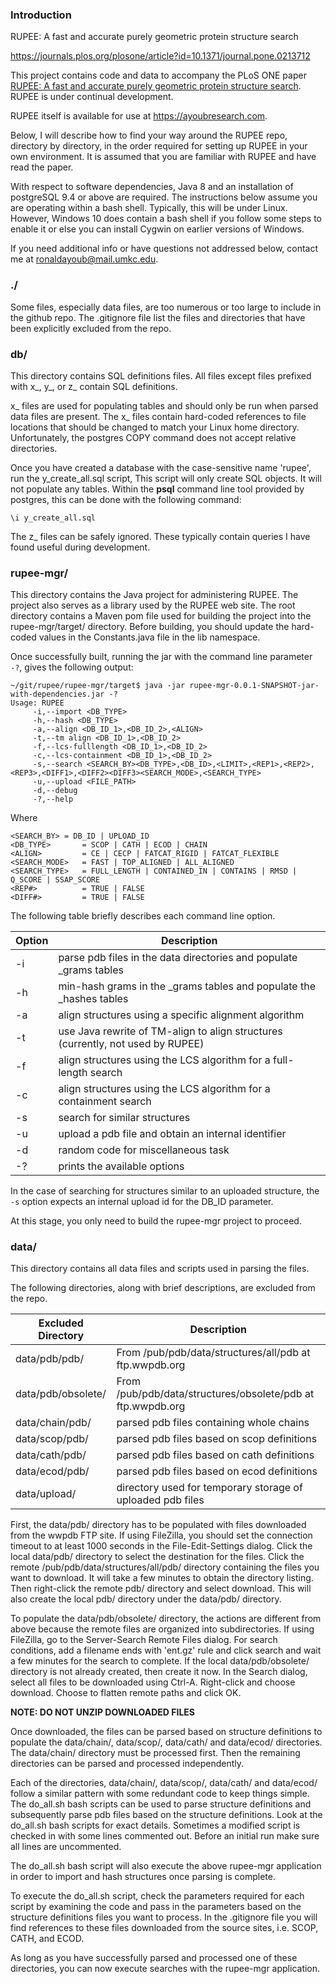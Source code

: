 
### Introduction

RUPEE: A fast and accurate purely geometric protein structure search

https://journals.plos.org/plosone/article?id=10.1371/journal.pone.0213712

This project contains code and data to accompany the PLoS ONE paper [RUPEE: A fast and accurate purely geometric protein structure search](https://journals.plos.org/plosone/article?id=10.1371/journal.pone.0213712). 
RUPEE is under continual development.

RUPEE itself is available for use at <https://ayoubresearch.com>.

Below, I will describe how to find your way around the RUPEE repo, directory by directory, in the order required for setting up RUPEE in your own environment. 
It is assumed that you are familiar with RUPEE and have read the paper. 

With respect to software dependencies, Java 8 and an installation of postgreSQL 9.4 or above are required.
The instructions below assume you are operating within a bash shell. 
Typically, this will be under Linux. 
However, Windows 10 does contain a bash shell if you follow some steps to enable it or else you can install Cygwin on earlier versions of Windows. 

If you need additional info or have questions not addressed below, contact me at ronaldayoub@mail.umkc.edu.

### ./

Some files, especially data files, are too numerous or too large to include in the github repo. 
The .gitignore file list the files and directories that have been explicitly excluded from the repo. 

### db/

This directory contains SQL definitions files. 
All files except files prefixed with x\_, y\_, or z\_ contain SQL definitions. 

x\_ files are used for populating tables and should only be run when parsed data files are present.
The x\_ files contain hard-coded references to file locations that should be changed to match your Linux home directory.
Unfortunately, the postgres COPY command does not accept relative directories. 

Once you have created a database with the case-sensitive name 'rupee', run the y_create_all.sql script,
This script will only create SQL objects. 
It will not populate any tables.
Within the __psql__ command line tool provided by postgres, this can be done with the following command:

```
\i y_create_all.sql
```

The z\_ files can be safely ignored. 
These typically contain queries I have found useful during development. 

### rupee-mgr/

This directory contains the Java project for administering RUPEE. 
The project also serves as a library used by the RUPEE web site. 
The root directory contains a Maven pom file used for building the project into the rupee-mgr/target/ directory. 
Before building, you should update the hard-coded values in the Constants.java file in the lib namespace. 

Once successfully built, running the jar with the command line parameter ```-?```, gives the following output: 

```
~/git/rupee/rupee-mgr/target$ java -jar rupee-mgr-0.0.1-SNAPSHOT-jar-with-dependencies.jar -?
Usage: RUPEE
     -i,--import <DB_TYPE>
     -h,--hash <DB_TYPE>
     -a,--align <DB_ID_1>,<DB_ID_2>,<ALIGN>
     -t,--tm align <DB_ID_1>,<DB_ID_2>
     -f,--lcs-fulllength <DB_ID_1>,<DB_ID_2>
     -c,--lcs-containment <DB_ID_1>,<DB_ID_2>
     -s,--search <SEARCH_BY><DB_TYPE>,<DB_ID>,<LIMIT>,<REP1>,<REP2>,<REP3>,<DIFF1>,<DIFF2><DIFF3><SEARCH_MODE>,<SEARCH_TYPE>
     -u,--upload <FILE_PATH>
     -d,--debug
     -?,--help
```

Where 

```
<SEARCH_BY> = DB_ID | UPLOAD_ID
<DB_TYPE>       = SCOP | CATH | ECOD | CHAIN
<ALIGN>         = CE | CECP | FATCAT_RIGID | FATCAT_FLEXIBLE
<SEARCH_MODE>   = FAST | TOP_ALIGNED | ALL_ALIGNED
<SEARCH_TYPE>   = FULL_LENGTH | CONTAINED_IN | CONTAINS | RMSD | Q_SCORE | SSAP_SCORE 
<REP#>          = TRUE | FALSE
<DIFF#>         = TRUE | FALSE
```

The following table briefly describes each command line option.

Option | Description
------ | -----------
-i  | parse pdb files in the data directories and populate \_grams tables
-h  | min-hash grams in the \_grams tables and populate the \_hashes tables
-a  | align structures using a specific alignment algorithm
-t  | use Java rewrite of TM-align to align structures (currently, not used by RUPEE)
-f  | align structures using the LCS algorithm for a full-length search
-c  | align structures using the LCS algorithm for a containment search
-s  | search for similar structures 
-u  | upload a pdb file and obtain an internal identifier
-d  | random code for miscellaneous task
-?  | prints the available options

In the case of searching for structures similar to an uploaded structure, the ```-s``` option expects an internal upload id for the DB_ID parameter.

At this stage, you only need to build the rupee-mgr project to proceed. 

### data/

This directory contains all data files and scripts used in parsing the files. 

The following directories, along with brief descriptions, are excluded from the repo. 

Excluded Directory | Description
------------------ | -----------
data/pdb/pdb/      | From /pub/pdb/data/structures/all/pdb at ftp.wwpdb.org
data/pdb/obsolete/ | From /pub/pdb/data/structures/obsolete/pdb at ftp.wwpdb.org
data/chain/pdb/    | parsed pdb files containing whole chains
data/scop/pdb/     | parsed pdb files based on scop definitions
data/cath/pdb/     | parsed pdb files based on cath definitions
data/ecod/pdb/     | parsed pdb files based on ecod definitions
data/upload/       | directory used for temporary storage of uploaded pdb files

First, the data/pdb/ directory has to be populated with files downloaded from the wwpdb FTP site. 
If using FileZilla, you should set the connection timeout to at least 1000 seconds in the File-Edit-Settings dialog. 
Click the local data/pdb/ directory to select the destination for the files. 
Click the remote /pub/pdb/data/structures/all/pdb/ directory containing the files you want to download. 
It will take a few minutes to obtain the directory listing. 
Then right-click the remote pdb/ directory and select download. 
This will also create the local pdb/ directory under the data/pdb/ directory. 

To populate the data/pdb/obsolete/ directory, the actions are different from above because the remote files are organized into subdirectories. 
If using FileZilla, go to the Server-Search Remote Files dialog. 
For search conditions, add a filename ends with 'ent.gz' rule and click search and wait a few minutes for the search to complete. 
If the local data/pdb/obsolete/ directory is not already created, then create it now. 
In the Search dialog, select all files to be downloaded using Ctrl-A. 
Right-click and choose download. 
Choose to flatten remote paths and click OK.

__NOTE: DO NOT UNZIP DOWNLOADED FILES__

Once downloaded, the files can be parsed based on structure definitions to populate the data/chain/, data/scop/, data/cath/ and data/ecod/ directories. 
The data/chain/ directory must be processed first.
Then the remaining directories can be parsed and processed independently. 

Each of the directories, data/chain/, data/scop/, data/cath/ and data/ecod/ follow a similar pattern with some redundant code to keep things simple. 
The do_all.sh bash scripts can be used to parse structure definitions and subsequently parse pdb files based on the structure definitions.
Look at the do_all.sh bash scripts for exact details. 
Sometimes a modified script is checked in with some lines commented out. 
Before an initial run make sure all lines are uncommented. 

The do_all.sh bash script will also execute the above rupee-mgr application in order to import and hash structures once parsing is complete. 

To execute the do_all.sh script, check the parameters required for each script by examining the code and pass in the parameters based on the structure definitions files you want to process. In the .gitignore file you will find references to these files downloaded from the source sites, i.e. SCOP, CATH, and ECOD.  

As long as you have successfully parsed and processed one of these directories, you can now execute searches with the rupee-mgr application.  

